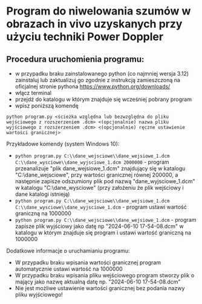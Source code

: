 # Program do niwelowania szumów w obrazach in vivo uzyskanych przy użyciu techniki Power Doppler

## Procedura uruchomienia programu:
- w przypadku braku zainstalowanego python (co najmniej wersja 3.12) zainstaluj lub zaktualizuj go zgodnie z instrukcją zamieszczoną na oficjalnej stronie pythona https://www.python.org/downloads/
- włącz terminal
- przejdź do katalogu w którym znajduje się wcześniej pobrany program
- wpisz poniższą komendę
  
```
python program.py <ścieżka względna lub bezwzględna do pliku wejściowego z rozszerzeniem .dcm> <(opcjonalnie) nazwa pliku wyjściowego z rozszerzeniem .dcm> <(opcjonalnie) ręczne ustawienie wartości granicznej>
```

Przykładowe komendy (system Windows 10):
- `python program.py C:\\dane_wejsciowe\\dane_wejsiowe_1.dcm C:\\dane_wysciowe\\dane_wyjsciowe_1.dcm 2000000` - program przeanalizuje "plik dane_wejsiowe_1.dcm" znajdujący się w katalogu "C:\\dane_wejsciowe", przy wartości granicznej równej 200000, a następnie zapisze odszumiony plik pod nazwą "dane_wyjsciowe_1.dcm" w katalogu "C:\\dane_wysciowe" (przy założeniu że plik wejściowy i dane katalogi istnieją)
- `python program.py C:\\dane_wejsciowe\\dane_wejsiowe_1.dcm C:\\dane_wysciowe\\dane_wyjsciowe_1.dcm` - program ustawi wartość graniczną na 1000000
- `python program.py C:\\dane_wejsciowe\\dane_wejsiowe_1.dcm` - program zapisze plik wyjściowy jako datę np "2024-06-10 17-54-08.dcm" w katalogu w którym znajduje się program i ustawi wartość graniczną na 1000000

Dodatkowe informacje o uruchamianiu programu:
- W przypadku braku wpisania wartości granicznej program automatycznie ustawi wartość na 1000000
- W przypadku braku wpisania pliku wejściowego program stworzy plik o mający jako nazwę aktualną datę np. "2024-06-10 17-54-08.dcm"
- Nie jest możliwe ustawienie wartości granicznej bez podania nazwy pliku wyjściowego!

